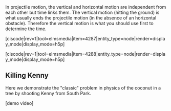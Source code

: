 <lrndesign-sidenote label="Instructor Note" icon="bookmark" bg-color="#c2e5f2">
In projectile motion, the vertical and horizontal motion are independent from each other but time links them. The vertical motion (hitting the ground) is what usually ends the projectile motion (in the absence of an horizontal obstacle). Therefore the vertical motion is what you should use first to determine the time. 
</lrndesign-sidenote>


[ciscode|rev=1|tool=elmsmedia|item=4287|entity_type=node|render=display_mode|display_mode=h5p]

[ciscode|rev=1|tool=elmsmedia|item=4288|entity_type=node|render=display_mode|display_mode=h5p]

## Killing Kenny

Here we demonstrate the "classic" problem in physics of the coconut in a tree by shooting Kenny from South Park. 

[demo video]
